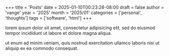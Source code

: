 +++
title = 'Posts'
date = 2025-01-10T00:23:28-08:00
draft = false 
author = 'vange'
year = '2025'
month = '2025/01'
categories = ['personal', 'thoughts']
tags = ['software', 'html']
+++

lorem ipsum dolor sit amet, consectetur adipisicing elit, sed do eiusmod tempor incididunt ut labore et dolore magna aliqua.

<!--more-->

ut enum ad minim veniam, quis nostrud exercitation ullamco laboris nisi ut aliquip ex ea commodo consequat.